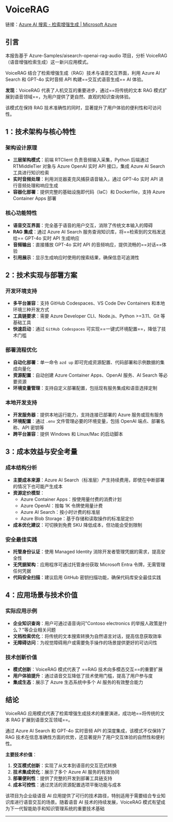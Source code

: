 # VoiceRAG

链接：[Azure AI 搜索 - 检索增强生成 | Microsoft Azure](https://azure.microsoft.com/zh-cn/products/ai-services/ai-search/)

## 引言

本报告基于 Azure-Samples/aisearch-openai-rag-audio 项目，分析 VoiceRAG（语音增强检索生成）这一新兴应用模式。

VoiceRAG 结合了检索增强生成（RAG）技术与语音交互界面，利用 Azure AI Search 和 GPT-4o 实时音频 API 构建==交互式语音生成== AI 体验。

**发现**：VoiceRAG 代表了人机交互的重要进步，通过==将传统的文本 RAG 模式扩展到语音领域==，为用户提供了更自然、直观的知识查询体验。

该模式在保持 RAG 技术准确性的同时，显著提升了用户体验的便利性和可访问性。

## 1：技术架构与核心特性

### 架构设计原理
- **三层架构模式**：前端 RTClient 负责音频输入采集，Python 后端通过 RTMiddleTier 对象与 Azure OpenAI 实时 API 接口，集成 Azure AI Search 工具进行知识检索
- **实时音频处理**：利用浏览器麦克风捕获语音输入，通过 GPT-4o 实时 API 进行音频处理和响应生成
- **容器化部署**：提供完整的基础设施即代码（IaC）和 Dockerfile，支持 Azure Container Apps 部署

### 核心功能特性
- **语音交互界面**：完全基于语音的用户交互，消除了传统文本输入的障碍
- **RAG 集成**：通过 Azure AI Search 服务查询知识库，将==检索到的文档发送给== GPT-4o 实时 API 生成响应
- **音频输出**：直接播放 GPT-4o 实时 API 的音频响应，提供流畅的==对话==体验
- **引用展示**：显示生成响应时使用的搜索结果，确保信息可追溯性

## 2：技术实现与部署方案

### 开发环境支持
- **多平台兼容**：支持 GitHub Codespaces、VS Code Dev Containers 和本地环境三种开发方式
- **工具链要求**：需要 Azure Developer CLI、Node.js、Python >=3.11、Git 等基础工具
- **快速启动**：通过 `GitHub Codespaces` 可实现==一键式环境配置==，降低了技术门槛

### 部署流程优化
- **自动化部署**：单一命令 `azd up` 即可完成资源配置、代码部署和示例数据的集成向量化
- **资源配置**：自动创建 Azure Container Apps、OpenAI 服务、AI Search 等必要资源
- **环境变量管理**：支持自定义部署配置，包括现有服务集成和语音选择定制

### 本地开发支持
- **开发服务器**：提供本地运行能力，支持连接已部署的 Azure 服务或现有服务
- **环境配置**：通过 `.env` 文件管理必要的环境变量，包括 OpenAI 端点、部署名称、API 密钥等
- **跨平台兼容**：提供 Windows 和 Linux/Mac 的启动脚本

## 3：成本效益与安全考量

### 成本结构分析
- **主要成本来源**：Azure AI Search（标准层）产生持续费用，即使在中断部署的情况下也可能产生成本
- **资源定价模型**：
  - Azure Container Apps：按使用量付费的消费计划
  - Azure OpenAI：按每 1K 令牌使用量计费
  - Azure AI Search：按小时计费的标准层
  - Azure Blob Storage：基于存储和读取操作的标准层定价
- **成本优化建议**：可切换到免费 SKU 降低成本，但功能会受到限制

### 安全最佳实践
- **托管身份认证**：使用 Managed Identity 消除开发者管理凭据的需求，提高安全性
- **无凭据架构**：应用程序可通过托管身份获取 Microsoft Entra 令牌，无需管理任何凭据
- **代码安全扫描**：建议启用 GitHub 密钥扫描功能，确保代码库安全最佳实践

## 4：应用场景与技术价值

### 实际应用示例
- **企业知识查询**：用户可通过语音询问"Contoso electronics 的举报人政策是什么？"等企业相关问题
- **文档检索优化**：将传统的文本搜索转换为自然语言对话，提高信息获取效率
- **无障碍访问**：为视觉障碍用户或需要免手操作的场景提供更好的可访问性

### 技术创新价值
- **模式创新**：VoiceRAG 模式代表了 ==RAG 技术向多模态交互==的重要扩展
- **用户体验提升**：通过语音交互降低了技术使用门槛，提高了用户参与度
- **集成生态**：展示了 Azure 生态系统中多个 AI 服务的有效整合能力

## 结论

VoiceRAG 应用模式代表了检索增强生成技术的重要演进，成功地==将传统的文本 RAG 扩展到语音交互领域==。

通过 Azure AI Search 和 GPT-4o 实时音频 API 的深度集成，该模式不仅保持了 RAG 技术在信息准确性方面的优势，还显著提升了用户交互体验的自然性和便利性。

**主要技术价值**：
1. **交互模式创新**：实现了从文本到语音的交互范式转换
2. **技术集成优化**：展示了多个 Azure AI 服务的有效协同
3. **部署便利性**：提供了完整的开发到部署工具链支持
4. **成本可控性**：通过灵活的资源配置选项平衡功能与成本

该项目为企业级语音 AI 应用提供了可行的技术路径，特别适用于需要结合专业知识库进行语音交互的场景。随着语音 AI 技术的持续发展，VoiceRAG 模式有望成为下一代智能助手和知识管理系统的重要技术基础

------------------

